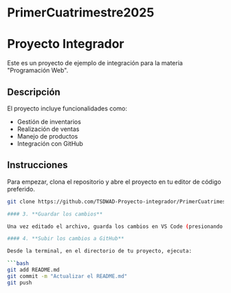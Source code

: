 # PrimerCuatrimestre2025 
# Proyecto Integrador

Este es un proyecto de ejemplo de integración para la materia "Programación Web".

## Descripción

El proyecto incluye funcionalidades como:

- Gestión de inventarios
- Realización de ventas
- Manejo de productos
- Integración con GitHub

## Instrucciones

Para empezar, clona el repositorio y abre el proyecto en tu editor de código preferido.

```bash
git clone https://github.com/TSDWAD-Proyecto-integrador/PrimerCuatrimestre2025.git

#### 3. **Guardar los cambios**

Una vez editado el archivo, guarda los cambios en VS Code (presionando `Ctrl + S` o `Cmd + S` en macOS).

#### 4. **Subir los cambios a GitHub**

Desde la terminal, en el directorio de tu proyecto, ejecuta:

```bash
git add README.md
git commit -m "Actualizar el README.md"
git push

